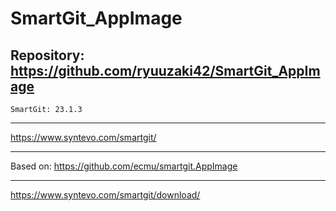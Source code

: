 
# SmartGit_AppImage

## Repository: https://github.com/ryuuzaki42/SmartGit_AppImage
    SmartGit: 23.1.3

---
https://www.syntevo.com/smartgit/

---
Based on: https://github.com/ecmu/smartgit.AppImage

---
https://www.syntevo.com/smartgit/download/
